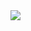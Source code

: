 <a href="https://github.com/DEVELOPERPAOLOX">
    <img src="https://cardivo.vercel.app/api?name=+S+P+E+C+T+R+U+M&description=&image=https://i.ibb.co/sCLwMHB/new-image.png&backgroundColor=%23ecf0f1&instagram=@devpaolox&whatsapp=Matías_Crypto&pattern=leaf&colorPattern=%23eaeaea" />
</a>
